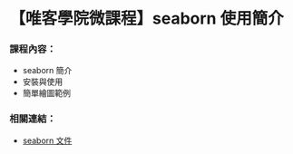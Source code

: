 # 【唯客學院微課程】seaborn 使用簡介

### 課程內容：

* seaborn 簡介
* 安裝與使用
* 簡單繪圖範例

### 相關連結：

* [seaborn 文件](https://seaborn.pydata.org/)